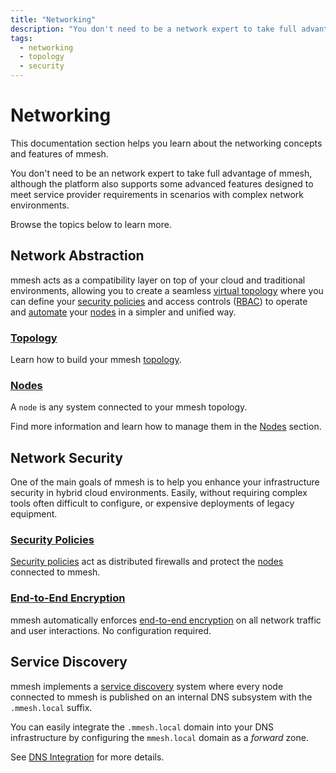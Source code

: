 ```yaml
---
title: "Networking"
description: "You don't need to be a network expert to take full advantage of mmesh. This section will help you learn about the platform networking concepts and features."
tags:
  - networking
  - topology
  - security
---
```


# Networking

This documentation section helps you learn about the networking concepts and features of mmesh.

You don't need to be an network expert to take full advantage of mmesh, although the platform also supports some advanced features designed to meet service provider requirements in scenarios with complex network environments.

Browse the topics below to learn more.

## Network Abstraction

mmesh acts as a compatibility layer on top of your cloud and traditional environments, allowing you to create a seamless [virtual topology](topology.md) where you can define your [security policies](network-security.md#security-policies) and access controls ([RBAC](authorization.md)) to operate and [automate](automation.md) your [nodes](nodes.md) in a simpler and unified way.

### [Topology](topology.md)

Learn how to build your mmesh [topology](topology.md).

### [Nodes](nodes.md)

A `node` is any system connected to your mmesh topology.

Find more information and learn how to manage them in the [Nodes](nodes.md) section.

## Network Security

One of the main goals of mmesh is to help you enhance your infrastructure security in hybrid cloud environments. Easily, without requiring complex tools often difficult to configure, or expensive deployments of legacy equipment.

### [Security Policies](network-security.md#security-policies)

[Security policies](network-security.md#security-policies) act as distributed firewalls and protect the [nodes](nodes.md) connected to mmesh.

### [End-to-End Encryption](network-security.md#end-to-end-encryption)

mmesh automatically enforces [end-to-end encryption](network-security.md#end-to-end-encryption) on all network traffic and user interactions. No configuration required.

## Service Discovery

mmesh implements a [service discovery](service-discovery.md) system where every node connected to mmesh is published on an internal DNS subsystem with the `.mmesh.local` suffix.

You can easily integrate the `.mmesh.local` domain into your DNS infrastructure by configuring the `mmesh.local` domain as a _forward_ zone.

See [DNS Integration](service-discovery.md#dns-integration) for more details.
